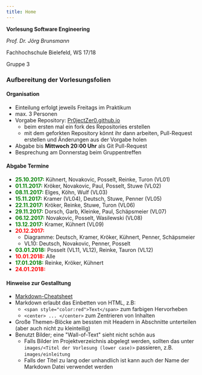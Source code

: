 ```yaml
---
title: Home
---
```


**Vorlesung Software Engineering**

*Prof. Dr. Jörg Brunsmann*

Fachhochschule Bielefeld, WS 17/18

Gruppe 3

### Aufbereitung der Vorlesungsfolien

#### Organisation

* Einteilung erfolgt jeweils Freitags im Praktikum
* max. 3 Personen
* Vorgabe Repository: [Pr0jectZer0.github.io](https://github.com/Pr0jectZer0/Pr0jectZer0.github.io)
  * beim ersten mal ein fork des Repositories erstellen
  * mit dem geforkten Repository könnt ihr dann arbeiten, Pull-Request erstellen und Änderungen aus der Vorgabe holen
* Abgabe bis __Mittwoch 20:00 Uhr__ als Git Pull-Request
* Besprechung am Donnerstag beim Gruppentreffen

#### Abgabe Termine

* <span style="color:green">__25.10.2017:__</span> Kühnert, Novakovic, Posselt,  Reinke, Turon (VL01)
* <span style="color:green">__01.11.2017:__</span> Kröker, Novakovic, Paul, Posselt,  Stuwe (VL02)
* <span style="color:green">__08.11.2017:__</span> Elges, Köhn, Wulf (VL03)
* <span style="color:green">__15.11.2017:__</span> Kramer (VL04), Deutsch, Stuwe, Penner (VL05)
* <span style="color:green">__22.11.2017:__</span> Kröker, Reinke, Stuwe, Turon (VL06)
* <span style="color:green">__29.11.2017:__</span> Dorsch, Garb, Kleinke, Paul, Schäpsmeier (VL07)
* <span style="color:green">__06.12.2017:__</span> Novakovic, Posselt, Wasilewski (VL08)
* <span style="color:green">__13.12.2017:__</span> Kramer, Kühnert (VL09)
* <span style="color:red">__20.12.2017:__</span> 
  * Diagramme: Deutsch, Kramer,  Kröker, Kühnert, Penner, Schäpsmeier
  * VL10: Deutsch, Novakovic, Penner, Posselt
* <span style="color:green">__03.01.2018:__</span> Posselt (VL11, VL12), Reinke, Tauron (VL12)
* <span style="color:red">__10.01.2018:__</span> Alle
* <span style="color:green">__17.01.2018:__</span>  Reinke, Kröker, Kühnert
* <span style="color:red">__24.01.2018:__</span> 

#### Hinweise zur Gestalltung

* [Markdown-Cheatsheet](https://github.com/adam-p/markdown-here/wiki/Markdown-Cheatsheet)
* Markdown erlaubt das Einbetten von HTML, z.B:
  * `<span style="color:red">Text</span>` zum farbigen Hervorheben
  * `<center> ... </center>` zum Zentrieren von Inhalten
* Große Themen-Blöcke am bessten mit Headern in Abschnitte unterteilen (aber auch nicht zu kleinteilig)
* Benutzt Bilder; eine "Wall-of-Text" sieht nicht schön aus
  * Falls Bilder im Projektverzeichnis abgelegt werden, sollten das unter `images/<Titel der Vorlesung (lower case)>` passieren, z.B. `images/einleitung`
  * Falls der Titel zu lang oder unhandlich ist kann auch der Name der Markdown Datei verwendet werden
